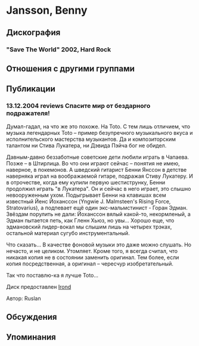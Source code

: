 # Jansson, Benny



## Дискография

### "Save The World" 2002, Hard Rock




## Отношения с другими группами


## Публикации

### 13.12.2004 reviews Спасите мир от бездарного подражателя!

<P>Думал-гадал, на что же это похоже. На Toto. С тем лишь отличием, что музыка легендарных Toto – пример безупречного музыкального вкуса и исполнительского мастерства музыкантов. Да и композиторским талантом ни Стива Лукатера, ни Дэвида Пэйча бог не обидел. </P>
<P>Давным-давно беззаботные советские дети любили играть в Чапаева. Позже – в Штирлица. Во что они играют сейчас – понятия не имею, наверное, в покемонов. А шведский гитарист Бенни Янссон в детстве наверняка играл на воображаемой гитаре, подражая Стиву Лукатеру. И в отрочестве, когда ему купили первую шестиструнку, Бенни продолжил играть "в Лукатера". Он и сейчас в него играет, это слышно невооруженным ухом. Подыгрывает Бенни на клавишах всем известный Йенс Йоханссон (Yngwie J. Malmsteen's Rising Force, Stratovarius), а подпевает ещё один экс-мальмстинист - Горан Эдман. Звёздам порулить не дали: Йоханссон вялый какой-то, некормленый, а Эдман пытается петь, как Гленн Хьюз, но увы… Хорошо еще, что эдмановский лидер-вокал мы слышим лишь на четырех трэках, остальной материал сугубо инструментальный. </P>
<P>Что сказать… В качестве фоновой музыки это даже можно слушать. Но нечасто, и не целиком. Утомляет. Кроме того, я всегда считал, что никакая копия не в состоянии заменить оригинал. Тем более, если копия посредственная, а оригинал – чересчур изобретательный. </P>
<P>Так что поставлю-ка я лучше Toto… </P>
<P>Диск предоставлен <A href="http://www.irond.ru/">Irond</A></P>
Автор: Ruslan


## Обсуждения


## Упоминания

